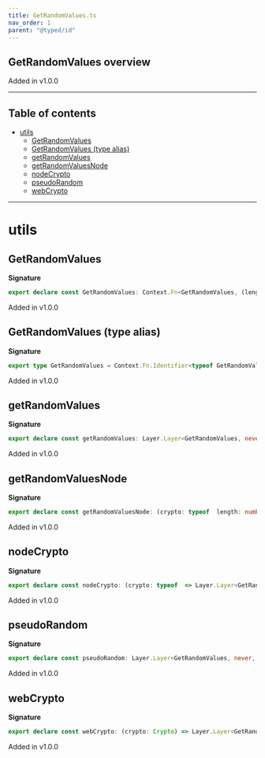```yaml
---
title: GetRandomValues.ts
nav_order: 1
parent: "@typed/id"
---
```


## GetRandomValues overview

Added in v1.0.0

---

<h2 class="text-delta">Table of contents</h2>

- [utils](#utils)
  - [GetRandomValues](#getrandomvalues)
  - [GetRandomValues (type alias)](#getrandomvalues-type-alias)
  - [getRandomValues](#getrandomvalues-1)
  - [getRandomValuesNode](#getrandomvaluesnode)
  - [nodeCrypto](#nodecrypto)
  - [pseudoRandom](#pseudorandom)
  - [webCrypto](#webcrypto)

---

# utils

## GetRandomValues

**Signature**

```ts
export declare const GetRandomValues: Context.Fn<GetRandomValues, (length: number) => Effect.Effect<Uint8Array>>
```

Added in v1.0.0

## GetRandomValues (type alias)

**Signature**

```ts
export type GetRandomValues = Context.Fn.Identifier<typeof GetRandomValues>
```

Added in v1.0.0

## getRandomValues

**Signature**

```ts
export declare const getRandomValues: Layer.Layer<GetRandomValues, never, never>
```

Added in v1.0.0

## getRandomValuesNode

**Signature**

```ts
export declare const getRandomValuesNode: (crypto: typeof  length: number) => Uint8Array
```

Added in v1.0.0

## nodeCrypto

**Signature**

```ts
export declare const nodeCrypto: (crypto: typeof  => Layer.Layer<GetRandomValues>
```

Added in v1.0.0

## pseudoRandom

**Signature**

```ts
export declare const pseudoRandom: Layer.Layer<GetRandomValues, never, never>
```

Added in v1.0.0

## webCrypto

**Signature**

```ts
export declare const webCrypto: (crypto: Crypto) => Layer.Layer<GetRandomValues>
```

Added in v1.0.0
